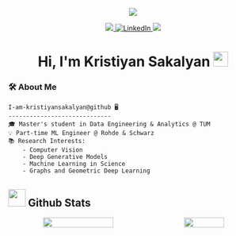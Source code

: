 
<p align="center">
    <img src="https://komarev.com/ghpvc/?username=kristiyansakalyan&style=for-the-badge">
</p>

<p align ="center">
  <!-- <a  href="https://kristiyansakalyan.github.io" target="_blank">
    <img src="https://img.shields.io/badge/My_Website-000000?style=for-the-badge&logo=Microsoft-edge&logoColor=white" alt="example"/>
  </a> -->
  <a href="mailto:kristian.sakalian@gmail.com" target="_blank">
    <img src="https://img.shields.io/badge/Gmail-D14836?style=for-the-badge&logo=gmail&logoColor=white"/>
  </a>
   <a href="https://www.linkedin.com/in/kristiyan-sakalyan/" target="_blank">
    <img alt="LinkedIn" src="https://img.shields.io/badge/LinkedIn-0077B5?style=for-the-badge&logo=linkedin&logoColor=white">
  </a>
  <a href="https://github.com/kristiyansakalyan" target="_blank">
    <img src="https://img.shields.io/badge/GitHub-100000?style=for-the-badge&logo=github&logoColor=white"/>
  </a>
</p>

<h1 align="center">
Hi, I'm Kristiyan Sakalyan
  <img src="https://media.giphy.com/media/hvRJCLFzcasrR4ia7z/giphy.gif" width="30">
</h1>

### 🛠 **About Me**
```
I-am-kristiyansakalyan@github 🖥️
-----------------------------
🎓 Master's student in Data Engineering & Analytics @ TUM
💡 Part-time ML Engineer @ Rohde & Schwarz  
📚 Research Interests:
    - Computer Vision
    - Deep Generative Models
    - Machine Learning in Science
    - Graphs and Geometric Deep Learning
```

## <img src="https://media.giphy.com/media/iY8CRBdQXODJSCERIr/giphy.gif" width="35"><b> Github Stats </b>

<div align="center">
  
  <div style="display: flex; justify-content: center; gap: 20px;">
  <img src="https://github-readme-stats.vercel.app/api?username=kristiyansakalyan&theme=tokyonight&show_icons=true&hide_border=true&count_private=true" width="53%">
    <img src="https://github-readme-stats.vercel.app/api/top-langs/?username=kristiyansakalyan&theme=tokyonight&show_icons=true&hide_border=true&layout=compact" width="40%">
  </div>
</div>
